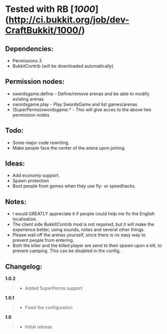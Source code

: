 # Tested with RB [_1000_] (http://ci.bukkit.org/job/dev-CraftBukkit/1000/)
## Dependencies:
-   Permissions 3
-   BukkitContrib (will be downloaded automatically)

## Permission nodes:
-   swordsgame.define - Define/remove arenas and be able to modify existing arenas
-   swordsgame.play - Play SwordsGame and list games/arenas
-   (SuperPerms)swordsgame.* - This will give acces to the above two permission nodes

## Todo:
-   Some major code rewriting.
-   Make people face the center of the arena upon joining.
	
## Ideas:
-   Add economy support.
-   Spawn protection
-   Boot people from games when they use fly- or speedhacks.

## Notes:
-   I would GREATLY appreciate it if people could help me fix the English localisation.
-   The client side BukkitContrib mod is not required, but it will make the experience better, using sounds, notes and several other things.
-   Please wall off the arenas yourself, since there is no easy way to prevent people from entering.
-   Both the killer and the killed player are send to their spawn upon a kill, to prevent camping. This can be disabled in the config.

## Changelog:
__1.0.2__

> -   Added SuperPerms support

__1.0.1__

> -   Fixed the configuration

__1.0__

> -   Initial release